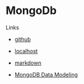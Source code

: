 # MongoDb

Links

* [github](https://github.com/nelsonjava/gitbook)

* [localhost](http://localhost:4000/)

* [markdown](https://guides.github.com/features/mastering-markdown/)

* [MongoDB Data Modeling](https://www.packtpub.com/big-data-and-business-intelligence/mongodb-data-modeling)




